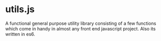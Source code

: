 # utils.js

A functional general purpose utility library consisting of a few functions which
come in handy in almost any front end javascript project. Also its written in es6.
